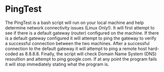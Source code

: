 # PingTest

The PingTest is a bash script will run on your local machine and help determine network connectivity issues (Linux Only!). It will first attempt to see if there is a default gateway (router) configured on the machine. If there is a default gateway configured it will attempt to ping the gateway to verify a successful connection between the two machines. After a successful connection to the default gateway it will attempt to ping a remote host hard-coded as 8.8.8.8. Finally, the script will check Domain Name System (DNS) resoultion and attempt to ping google.com. If at any point the program fails it will stop immediately stating what the program is.
